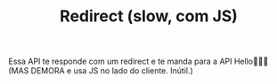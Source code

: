 ---
title: Redirect (slow, com JS)
href: api/redirect_slow_comJS
methods: GET
status: stupid
body: Essa API te responde com um redirect e te manda para a API Hello🤦🏻‍♂️ (MAS DEMORA e usa JS no lado do cliente. Inútil.)
createdAt: 21/SET/23
updatedAt: 21/SET/23
---